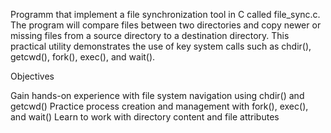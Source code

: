 Programm that implement a file synchronization tool in C called file_sync.c. The program will compare files between two directories and copy newer or missing files from a source directory to a destination directory. This practical utility demonstrates the use of key system calls such as chdir(), getcwd(), fork(), exec(), and wait().

Objectives

Gain hands-on experience with file system navigation using chdir() and getcwd()
Practice process creation and management with fork(), exec(), and wait()
Learn to work with directory content and file attributes
